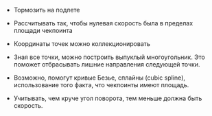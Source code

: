 * Тормозить на подлете
* Рассчитывать так, чтобы нулевая скорость была в пределах площади чекпоинта


* Координаты точек можно коллекционировать
* Зная все точки, можно построить выпуклый многоугольник. Это поможет отбрасывать
лишние направления следующей точки.
* Возможно, помогут кривые Безье, сплайны (cubic spline), использование того факта, что
чекпоинты имеют площадь.
* Учитывать, чем круче угол поворота, тем меньше должна быть скорость.